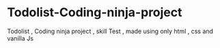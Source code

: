 # Todolist-Coding-ninja-project
Todolist , Coding ninja project , skill Test , made using only html , css and vanilla Js
